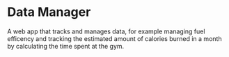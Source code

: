 # Data Manager
 A web app that tracks and manages data, for example managing fuel efficency and tracking the estimated amount of calories burned in a month by calculating the time spent at the gym.
